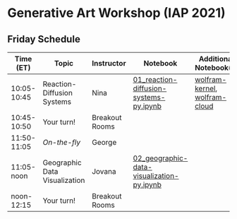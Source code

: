 # Generative Art Workshop (IAP 2021)

## Friday Schedule

| Time (ET)     | Topic                         | Instructor     | Notebook       | Additional Notebook(s) |
| -----------   | ----------------------------- | -------------- |--------------- | ---------------------- |
| 10:05-10:45   | Reaction-Diffusion Systems    | Nina           | [01_reaction-diffusion-systems-py.ipynb](https://github.com/gvarnavi/generative-art-iap/blob/master/01.22-Friday/01_reaction-diffusion-systems-py.ipynb) | [wolfram-kernel](https://github.com/gvarnavi/generative-art-iap/blob/master/01.22-Friday/01X_reaction-diffusion-systems-wl.ipynb), [wolfram-cloud](https://www.wolframcloud.com/obj/gvarnavi/Published/01X_reaction-diffusion-systems.nb) |
| 10:45-10:50   | Your turn!                    | Breakout Rooms | | |
| 11:50-11:05   | _On-the-fly_                  | George         | | |
| 11:05-noon    | Geographic Data Visualization | Jovana         | [02_geographic-data-visualization-py.ipynb](https://github.com/gvarnavi/generative-art-iap/blob/master/01.22-Friday/02_geographic-data-visualization-py.ipynb)| |
| noon-12:15    | Your turn!                    | Breakout Rooms | | |
